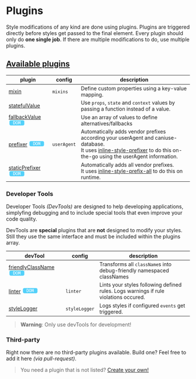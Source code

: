 # Plugins

Style modifications of any kind are done using plugins. Plugins are triggered directly before styles get passed to the final element. Every plugin should only do **one single job**. If there are multiple modifications to do, use multiple plugins.


## [Available plugins](plugins/)
| plugin | config | description |
| ------ | ------ | ------ |
| [mixin](plugins/Mixin.md) | `mixins` | Define custom properties using a key-value mapping. |
| [statefulValue](plugins/StatefulValue.md) |  | Use `props`, `state` and `context` values by passing a function instead of a value.  |
| [fallbackValue](plugins/FallbackValue.md) <img src="res/dom-badge.png" height=15> |  | Use an array of values to define alternatives/fallbacks |
| [prefixer](plugins/Prefixer.md) <img src="res/dom-badge.png" height=15> | `userAgent` | Automatically adds vendor prefixes according your userAgent and caniuse-database.<br> It uses [inline-style-prefixer](https://github.com/rofrischmann/inline-style-prefixer) to do this on-the-go using the userAgent information. |
| [staticPrefixer](plugins/StaticPrefixer.md) <img src="res/dom-badge.png" height=15> | | Automatically adds all vendor prefixes.<br> It uses [inline-style-prefix-all](https://github.com/rofrischmann/inline-style-prefix-all) to do this on runtime. |

### Developer Tools

Developer Tools *(DevTools)* are designed to help developing applications, simplyfing debugging and to include special tools that even improve your code quality.

DevTools are **special** plugins that are **not** designed to modify your styles. Still they use the same interface and must be included within the plugins array.

| devTool | config | description |
| ------ | ------ | ------ |
| [friendlyClassName](plugins/FriendlyClassName.md) <img src="res/dom-badge.png" height=15> | | Transforms all `className`s into debug-friendly namespaced classNames  |
| [linter](plugins/Linter.md) <img src="res/dom-badge.png" height=15> | `linter` | Lints your styles following defined rules. Logs warnings if rule violations occured. |
| [styleLogger](plugins/StyleLogger.md) | `styleLogger` | Logs styles if configured `events` get triggered. |

> **Warning**: Only use devTools for development!

### Third-party
Right now there are no third-party plugins available. Build one? Feel free to add it here *(via pull-request)*.

> You need a plugin that is not listed? [Create your own!](./guides/customPlugin.md)
